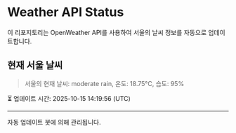 
# Weather API Status

이 리포지토리는 OpenWeather API를 사용하여 서울의 날씨 정보를 자동으로 업데이트합니다.

## 현재 서울 날씨
> 서울의 현재 날씨: moderate rain, 온도: 18.75°C, 습도: 95%

⏳ 업데이트 시간: 2025-10-15 14:19:56 (UTC)

---
자동 업데이트 봇에 의해 관리됩니다.
